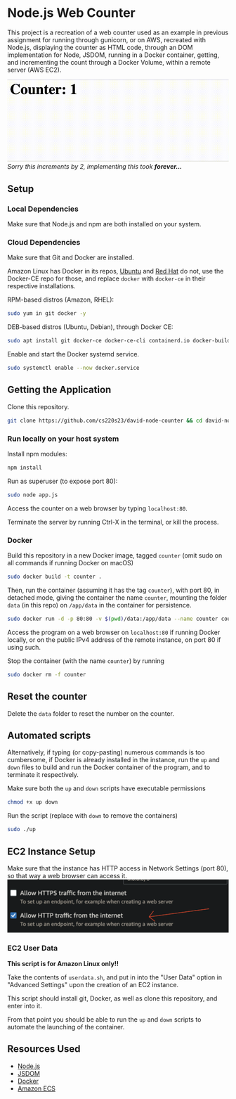 # Node.js Web Counter
This project is a recreation of a web counter  used as an
example in previous assignment for running through gunicorn, or on AWS, recreated with Node.js, displaying the counter as HTML code, through an DOM implementation for Node, JSDOM, running in a Docker container, getting, and incrementing the count through a Docker Volume, within a remote server (AWS EC2).

![Sorry it increments by 2](example.gif)
*Sorry this increments by 2, implementing this took **forever...***

## Setup

### Local Dependencies
Make sure that Node.js and npm are both installed on your system.

### Cloud Dependencies 
Make sure that Git and Docker are installed.

Amazon Linux has Docker in its repos, [Ubuntu](https://docs.docker.com/engine/install/ubuntu/) and [Red Hat](https://docs.docker.com/engine/install/rhel/) do not, use the Docker-CE repo for those, and replace `docker` with `docker-ce` in their respective installations.

RPM-based distros (Amazon, RHEL):
```bash
sudo yum in git docker -y
```

DEB-based distros (Ubuntu, Debian), through Docker CE:
```bash
sudo apt install git docker-ce docker-ce-cli containerd.io docker-buildx-plugin docker-compose-plugin
```

Enable and start the Docker systemd service.

```bash
sudo systemctl enable --now docker.service
```

## Getting the Application
Clone this repository.
``` bash
git clone https://github.com/cs220s23/david-node-counter && cd david-node-counter
```
### Run locally on your host system
Install npm modules:
```bash
npm install
```
Run as superuser (to expose port 80):
```bash
sudo node app.js
```
Access the counter on a web browser by typing `localhost:80`.

Terminate the server by running Ctrl-X in the terminal, or kill the process.
### Docker
Build this repository in a new Docker image, tagged `counter` (omit sudo on all commands if running Docker on macOS)
``` bash
sudo docker build -t counter .
```
Then, run the container (assuming it has the tag `counter`), with port 80, in detached mode, giving the container the name `counter`, mounting the folder `data` (in this repo) on `/app/data` in the container for persistence.
```bash
sudo docker run -d -p 80:80 -v $(pwd)/data:/app/data --name counter counter
```
Access the program on a web browser on `localhost:80` if running Docker locally, or on the public IPv4 address of the remote instance, on port 80 if using such.

Stop the container (with the name `counter`) by running
```bash
sudo docker rm -f counter
```
## Reset the counter
Delete the `data` folder to reset the number on the counter.
## Automated scripts
Alternatively, if typing (or copy-pasting) numerous commands is too cumbersome, if Docker is already installed in the instance, run the `up` and `down` files to build and run the Docker container of the program, and to terminate it respectively.

Make sure both the `up` and `down` scripts have executable permissions
```bash
chmod +x up down
```

Run the script (replace with `down` to remove the containers)
```bash
sudo ./up
```

## EC2 Instance Setup
Make sure that the instance has HTTP access in Network Settings (port 80), so that way a web browser can access it.
![alt text](http.png "Title")

### EC2 User Data
**This script is for Amazon Linux only!!**

Take the contents of `userdata.sh`, and put in into the "User Data" option in "Advanced Settings" upon the creation of an EC2 instance.

This script should install git, Docker, as well as clone this repository, and enter into it.

From that point you should be able to run the `up` and `down` scripts to automate the launching of the container.
## Resources Used
- [Node.js](https://nodejs.org)
- [JSDOM](https://github.com/jsdom/jsdom)
- [Docker](https://docker.org)
- [Amazon ECS](https://aws.amazon.com/ecs/)
